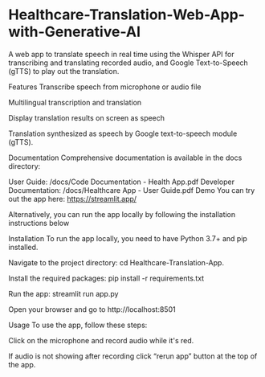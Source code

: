 # Healthcare-Translation-Web-App-with-Generative-AI

A web app to translate speech in real time using the Whisper API for transcribing and translating recorded audio, and Google Text-to-Speech (gTTS) to play out the translation.

Features
Transcribe speech from microphone or audio file

Multilingual transcription and translation

Display translation results on screen as speech

Translation synthesized as speech by Google text-to-speech module (gTTS).

Documentation
Comprehensive documentation is available in the docs directory:

User Guide: /docs/Code Documentation - Health App.pdf
Developer Documentation: /docs/Healthcare App - User Guide.pdf
Demo
You can try out the app here: https://streamlit.app/

Alternatively, you can run the app locally by following the installation instructions below

Installation
To run the app locally, you need to have Python 3.7+ and pip installed.

Navigate to the project directory: cd Healthcare-Translation-App.

Install the required packages: pip install -r requirements.txt

Run the app: streamlit run app.py

Open your browser and go to http://localhost:8501

Usage
To use the app, follow these steps:

Click on the microphone and record audio while it's red.

If audio is not showing after recording click “rerun app” button at the top of the app.
